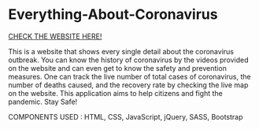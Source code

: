 # Everything-About-Coronavirus

[CHECK THE WEBSITE HERE!](https://janviaroraa.github.io/Everything-About-Coronavirus/)

This is a website that shows every single detail about the coronavirus outbreak. You can know the history of coronavirus by the videos provided on the website and can even get to know the safety and prevention measures. One can track the live number of total cases of coronavirus, the number of deaths caused, and the recovery rate by checking the live map on the website. This application aims to help citizens and fight the pandemic. Stay Safe!

COMPONENTS USED : HTML, CSS, JavaScript, jQuery, SASS, Bootstrap
